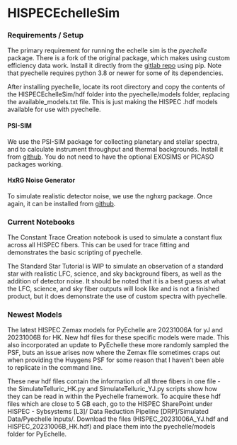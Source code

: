 # HISPECEchelleSim
### Requirements / Setup
The primary requirement for running the echelle sim is the _pyechelle_ package. There is a fork of the original package, which makes using custom efficiency data work. Install it directly from the [gitlab repo](https://gitlab.com/abgibbs/pyechelle.git) using pip. Note that pyechelle requires python 3.8 or newer for some of its dependencies.

After installing pyechelle, locate its root directory and copy the contents of the HISPECEchelleSim/hdf folder into the pyechelle/models folder, replacing the available_models.txt file. This is just making the HISPEC .hdf models available for use with pyechelle.  

#### PSI-SIM
We use the PSI-SIM package for collecting planetary and stellar spectra, and to calculate instrument throughput and thermal backgrounds. Install it from [github](https://github.com/planetarysystemsimager/psisim.git). You do not need to have the optional EXOSIMS or PICASO packages working.

#### HxRG Noise Generator
To simulate realistic detector noise, we use the nghxrg package. Once again, it can be installed from [github](https://github.com/BJRauscher/nghxrg.git).

### Current Notebooks
The Constant Trace Creation notebook is used to simulate a constant flux across all HISPEC fibers. This can be used for trace fitting and demonstrates the basic scripting of pyechelle.

The Standard Star Tutorial is WIP to simulate an observation of a standard star with realistic LFC, science, and sky background fibers, as well as the addition of detector noise. It should be noted that it is a best guess at what the LFC, science, and sky fiber outputs will look like and is not a finished product, but it does demonstrate the use of custom spectra with pyechelle.

### Newest Models ###
The latest HISPEC Zemax models for PyEchelle are 20231006A for yJ and 20231006B for HK. New hdf files for these specific models were made. This also incorporated an update to PyEchelle these more randomly sampled the PSF, buts an issue arises now where the Zemax file sometimes craps out when providing the Huygens PSF for some reason that I haven't been able to replicate in the command line. 

These new hdf files contain the information of all three fibers in one file - the SimulateTelluric_HK.py and SimulateTelluric_YJ.py scripts show how they can be read in within the Pyechelle framework. To acquire these hdf files which are close to 5 GB each, go to the HISPEC SharePoint under HISPEC - Sybsystems [L3]/ Data Reduction Pipeline [DRP]/Simulated Data/Pyechelle Inputs/. Download the files (HISPEC_20231006A_YJ.hdf and HISPEC_20231006B_HK.hdf) and place them into the pyechelle/models folder for PyEchelle.
